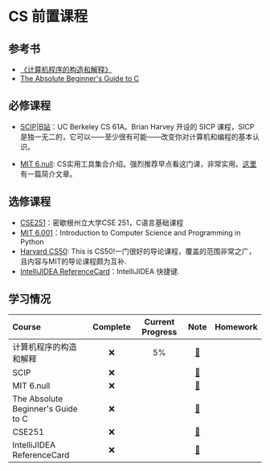 # CS 前置课程

## 参考书

* [《计算机程序的构造和解释》](https://book.douban.com/subject/1148282/)
* [The Absolute Beginner's Guide to C](https://book.douban.com/subject/2622021/)

## 必修课程

* [SCIP](https://archive.org/details/ucberkeley-webcast-PL3E89002AA9B9879E?sort=titleSorter)|[B站](https://www.bilibili.com/video/av40460492/)：UC Berkeley CS 61A。Brian Harvey 开设的 SICP 课程，SICP 是独一无二的，它可以——至少很有可能——改变你对计算机和编程的基本认识。

* [MIT 6.null](https://missing.csail.mit.edu/): CS实用工具集合介绍。强烈推荐早点看这门课，非常实用。[这里](https://zhuanlan.zhihu.com/p/139361685)有一篇简介文章。

## 选修课程

* [CSE251](https://www.cse.msu.edu/~cse251/index.html)：密歇根州立大学CSE 251，C语言基础课程
* [MIT 6.001](https://ocw.mit.edu/courses/electrical-engineering-and-computer-science/6-0001-introduction-to-computer-science-and-programming-in-python-fall-2016/)：Introduction to Computer Science and Programming in Python
* [Harvard CS50](https://cs50.harvard.edu/x/2020/): This is CS50!一门很好的导论课程，覆盖的范围非常之广，且内容与MIT的导论课程颇为互补.
* [IntelliJIDEA ReferenceCard](https://github.com/gumutianqi/IntelliJIDEA_ReferenceCard_CN)：IntelliJIDEA 快捷键.

## 学习情况

| Course                             | Complete | Current Progress |      Note      | Homework |
| :--------------------------------- | :------: | :--------------: | :------------: | :------: |
| 计算机程序的构造和解释             |    ❌     |        5%        | [:notebook:]()​ |          |
| SCIP                               |    ❌     |                  | [:notebook:]() |          |
| MIT 6.null                         |    ❌     |                  | [:notebook:]() |          |
| The Absolute Beginner's Guide to C |    ❌     |                  | [:notebook:]() |          |
| CSE251                             |    ❌     |                  | [:notebook:]() |          |
| IntelliJIDEA ReferenceCard         |    ❌     |                  | [:notebook:]() |          |


